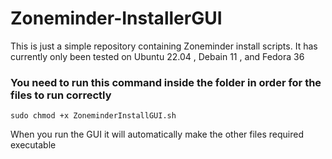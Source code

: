 # Zoneminder-InstallerGUI
This is just a simple repository containing Zoneminder install scripts.
It has currently only been tested on Ubuntu 22.04 , Debain 11 , and Fedora 36

### You need to run this command inside the folder in order for the files to run correctly
```
sudo chmod +x ZoneminderInstallGUI.sh
```
When you run the GUI it will automatically make the other files required executable

